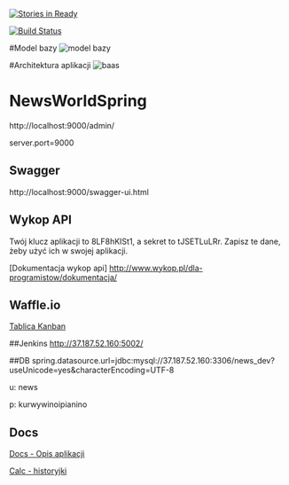 [![Stories in Ready](https://badge.waffle.io/w4-pwr/NewsWorldSpring.png?label=ready&title=Ready)](https://waffle.io/w4-pwr/NewsWorldSpring)

[![Build Status](http://37.187.52.160:5002/job/NewsWorld/badge/icon)](http://37.187.52.160:5002/job/NewsWorld)

#Model bazy
![model bazy](http://i.imgur.com/owQewwX.png)

#Architektura aplikacji
![baas](http://i.imgur.com/HjJxAxg.png)

# NewsWorldSpring
http://localhost:9000/admin/

server.port=9000

## Swagger
http://localhost:9000/swagger-ui.html

## Wykop API
Twój klucz aplikacji to 8LF8hKISt1, a sekret to tJSETLuLRr. Zapisz te dane, żeby użyć ich w swojej aplikacji.

[Dokumentacja wykop api] http://www.wykop.pl/dla-programistow/dokumentacja/

## Waffle.io
[Tablica Kanban](https://waffle.io/w4-pwr/NewsWorldSpring)

##Jenkins
http://37.187.52.160:5002/

##DB
spring.datasource.url=jdbc:mysql://37.187.52.160:3306/news_dev?useUnicode=yes&characterEncoding=UTF-8

u: news

p: kurwywinoipianino

## Docs
[Docs - Opis aplikacji](https://docs.google.com/document/d/1VANJ2yBULKqRvS25Dz2V9VFLijS-6t9b80mR4y7JHHc/edit)

[Calc - historyjki](https://docs.google.com/spreadsheets/d/1TnmoEvcOgcc_QbaBTp02Tn_28LKu6qOBgaNQdYzzJ9M/edit#gid=0)
